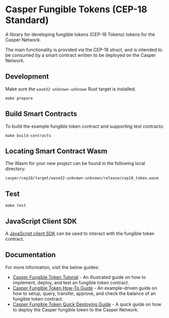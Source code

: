 # Casper Fungible Tokens (CEP-18 Standard)

A library for developing fungible tokens (CEP-18 Tokens) tokens for the Casper Network.

The main functionality is provided via the CEP-18 struct, and is intended to be consumed by a smart contract written to be deployed on the Casper Network.

## Development

Make sure the `wasm32-unknown-unknown` Rust target is installed.

```
make prepare
```

## Build Smart Contracts
To build the example fungible token contract and supporting test contracts:

```
make build-contracts
```

## Locating Smart Contract Wasm

The Wasm for your new project can be found in the following local directory:

```
casper/cep18/target/wasm32-unknown-unknown/release/cep18_token.wasm
```

## Test

```
make test
```

## JavaScript Client SDK

A [JavaScript client SDK](https://github.com/casper-network/casper-contracts-js-clients/tree/master/packages/cep18-client) can be used to interact with the fungible token contract. 


## Documentation

For more information, visit the below guides:
- [Casper Fungible Token Tutorial](/docs/TUTORIAL.md) - An illustrated guide on how to implement, deploy, and test an fungible token contract. 
- [Casper Fungible Token How-To Guide](/docs/Sample-Guide.md) - An example-driven guide on how to setup, query, transfer, approve, and check the balance of an fungible token contract.
- [Casper Fungible Token Quick Deploying Guide](/docs/Deploy-Token.md) - A quick guide on how to deploy the Casper fungible token to the Casper Network.


